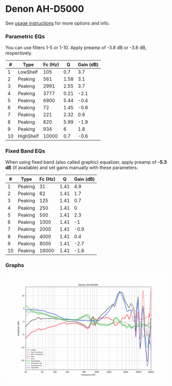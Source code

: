 # Denon AH-D5000
See [usage instructions](https://github.com/jaakkopasanen/AutoEq#usage) for more options and info.

### Parametric EQs
You can use filters 1-5 or 1-10. Apply preamp of -3.8 dB or -3.8 dB, respectively.

|   # | Type      |   Fc (Hz) |    Q |   Gain (dB) |
|-----|-----------|-----------|------|-------------|
|   1 | LowShelf  |       105 | 0.7  |         3.7 |
|   2 | Peaking   |       561 | 1.58 |         3.1 |
|   3 | Peaking   |      2991 | 2.55 |         3.7 |
|   4 | Peaking   |      3777 | 0.21 |        -2.1 |
|   5 | Peaking   |      6900 | 5.44 |        -0.4 |
|   6 | Peaking   |        72 | 1.45 |        -0.8 |
|   7 | Peaking   |       221 | 2.32 |         0.6 |
|   8 | Peaking   |       820 | 5.99 |        -1.9 |
|   9 | Peaking   |       934 | 6    |         1.8 |
|  10 | HighShelf |     10000 | 0.7  |        -0.6 |

### Fixed Band EQs
When using fixed band (also called graphic) equalizer, apply preamp of **-5.3 dB** (if available) and set gains manually with these parameters.

|   # | Type    |   Fc (Hz) |    Q |   Gain (dB) |
|-----|---------|-----------|------|-------------|
|   1 | Peaking |        31 | 1.41 |         4.9 |
|   2 | Peaking |        62 | 1.41 |         1.7 |
|   3 | Peaking |       125 | 1.41 |         0.7 |
|   4 | Peaking |       250 | 1.41 |         0   |
|   5 | Peaking |       500 | 1.41 |         2.3 |
|   6 | Peaking |      1000 | 1.41 |        -1   |
|   7 | Peaking |      2000 | 1.41 |        -0.9 |
|   8 | Peaking |      4000 | 1.41 |         0.4 |
|   9 | Peaking |      8000 | 1.41 |        -2.7 |
|  10 | Peaking |     16000 | 1.41 |        -1.8 |

### Graphs
![](./Denon%20AH-D5000.png)
